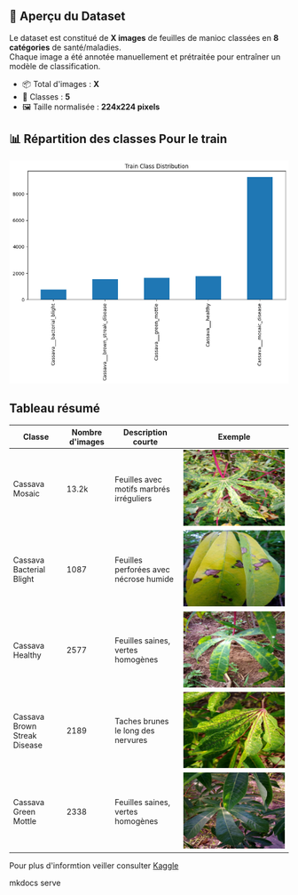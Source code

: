## 🧬 Aperçu du Dataset

Le dataset est constitué de **X images** de feuilles de manioc classées en **8 catégories** de santé/maladies.  
Chaque image a été annotée manuellement et prétraitée pour entraîner un modèle de classification.

- 📦 Total d'images : **X**
- 📂 Classes : **5**
- 🖼️ Taille normalisée : **224x224 pixels**

## 📊 Répartition des classes Pour le train

![Répartition des classes](./assets/assets.png)

## Tableau résumé

| Classe                | Nombre d'images | Description courte                             | Exemple |
|-----------------------|------------------|------------------------------------------------|---------|
| Cassava Mosaic        | 13.2k              | Feuilles avec motifs marbrés irréguliers       | ![Mosaic](./assets/100609661.jpg) |
| Cassava Bacterial Blight | 1087         | Feuilles perforées avec nécrose humide         | ![Blight](./assets/1040315063.jpg) |
| Cassava Healthy               | 2577              | Feuilles saines, vertes homogènes              | ![Healthy](./assets/1002088496.jpg) |
|Cassava Brown Streak Disease               | 2189              | Taches brunes le long des nervures              | ![Brown](./assets/1036380403.jpg) |
| Cassava Green Mottle               | 2338           | Feuilles saines, vertes homogènes              | ![Mottle](./assets/1035014017.jpg) |


Pour plus d'informtion veiller consulter 
[Kaggle](https://www.kaggle.com/datasets/nirmalsankalana/cassava-leaf-disease-classification?select=data)

mkdocs serve